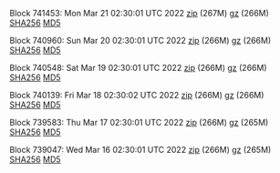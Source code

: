 Block 741453: Mon Mar 21 02:30:01 UTC 2022 [zip](https://files.01coin.io/mainnet/2022-03-21/bootstrap.dat.zip) (267M) [gz](https://files.01coin.io/mainnet/2022-03-21/bootstrap.dat.tar.gz) (266M) [SHA256](https://files.01coin.io/mainnet/2022-03-21/sha256.txt) [MD5](https://files.01coin.io/mainnet/2022-03-21/md5.txt)

Block 740960: Sun Mar 20 02:30:01 UTC 2022 [zip](https://files.01coin.io/mainnet/2022-03-20/bootstrap.dat.zip) (266M) [gz](https://files.01coin.io/mainnet/2022-03-20/bootstrap.dat.tar.gz) (266M) [SHA256](https://files.01coin.io/mainnet/2022-03-20/sha256.txt) [MD5](https://files.01coin.io/mainnet/2022-03-20/md5.txt)

Block 740548: Sat Mar 19 02:30:01 UTC 2022 [zip](https://files.01coin.io/mainnet/2022-03-19/bootstrap.dat.zip) (266M) [gz](https://files.01coin.io/mainnet/2022-03-19/bootstrap.dat.tar.gz) (266M) [SHA256](https://files.01coin.io/mainnet/2022-03-19/sha256.txt) [MD5](https://files.01coin.io/mainnet/2022-03-19/md5.txt)

Block 740139: Fri Mar 18 02:30:02 UTC 2022 [zip](https://files.01coin.io/mainnet/2022-03-18/bootstrap.dat.zip) (266M) [gz](https://files.01coin.io/mainnet/2022-03-18/bootstrap.dat.tar.gz) (266M) [SHA256](https://files.01coin.io/mainnet/2022-03-18/sha256.txt) [MD5](https://files.01coin.io/mainnet/2022-03-18/md5.txt)

Block 739583: Thu Mar 17 02:30:01 UTC 2022 [zip](https://files.01coin.io/mainnet/2022-03-17/bootstrap.dat.zip) (266M) [gz](https://files.01coin.io/mainnet/2022-03-17/bootstrap.dat.tar.gz) (265M) [SHA256](https://files.01coin.io/mainnet/2022-03-17/sha256.txt) [MD5](https://files.01coin.io/mainnet/2022-03-17/md5.txt)

Block 739047: Wed Mar 16 02:30:01 UTC 2022 [zip](https://files.01coin.io/mainnet/2022-03-16/bootstrap.dat.zip) (266M) [gz](https://files.01coin.io/mainnet/2022-03-16/bootstrap.dat.tar.gz) (265M) [SHA256](https://files.01coin.io/mainnet/2022-03-16/sha256.txt) [MD5](https://files.01coin.io/mainnet/2022-03-16/md5.txt)
